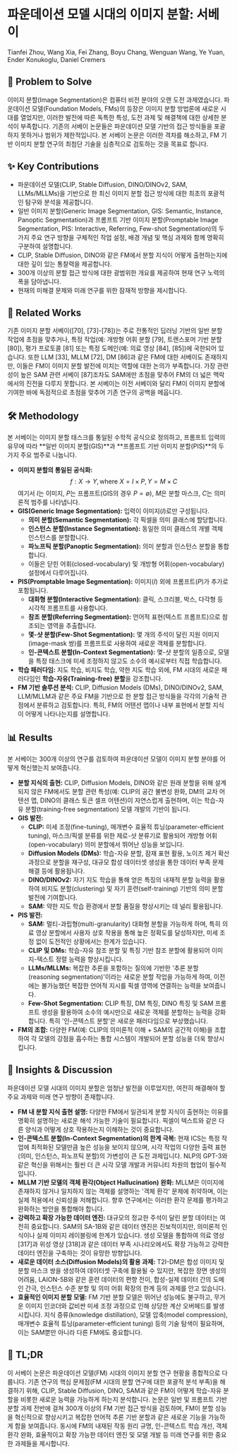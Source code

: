 # 파운데이션 모델 시대의 이미지 분할: 서베이

Tianfei Zhou, Wang Xia, Fei Zhang, Boyu Chang, Wenguan Wang, Ye Yuan, Ender Konukoglu, Daniel Cremers

## 🧩 Problem to Solve

이미지 분할(Image Segmentation)은 컴퓨터 비전 분야의 오랜 도전 과제였습니다. 파운데이션 모델(Foundation Models, FMs)의 등장은 이미지 분할 방법론에 새로운 시대를 열었지만, 이러한 발전에 따른 독특한 특성, 도전 과제 및 해결책에 대한 상세한 분석이 부족합니다. 기존의 서베이 논문들은 파운데이션 모델 기반의 접근 방식들을 포괄하지 못하거나 범위가 제한적입니다. 본 서베이 논문은 이러한 격차를 해소하고, FM 기반 이미지 분할 연구의 최첨단 기술을 심층적으로 검토하는 것을 목표로 합니다.

## ✨ Key Contributions

* 파운데이션 모델(CLIP, Stable Diffusion, DINO/DINOv2, SAM, LLMs/MLLMs)을 기반으로 한 최신 이미지 분할 접근 방식에 대한 최초의 포괄적인 탐구와 분석을 제공합니다.
* 일반 이미지 분할(Generic Image Segmentation, GIS: Semantic, Instance, Panoptic Segmentation)과 프롬프트 기반 이미지 분할(Promptable Image Segmentation, PIS: Interactive, Referring, Few-shot Segmentation)의 두 가지 주요 연구 방향을 구체적인 작업 설정, 배경 개념 및 핵심 과제와 함께 명확히 구분하여 설명합니다.
* CLIP, Stable Diffusion, DINO와 같은 FM에서 분할 지식이 어떻게 출현하는지에 대한 깊이 있는 통찰력을 제공합니다.
* 300개 이상의 분할 접근 방식에 대한 광범위한 개요를 제공하여 현재 연구 노력의 폭을 담아냅니다.
* 현재의 미해결 문제와 미래 연구를 위한 잠재적 방향을 제시합니다.

## 📎 Related Works

기존 이미지 분할 서베이([70], [73]-[78])는 주로 전통적인 딥러닝 기반의 일반 분할 작업에 초점을 맞추거나, 특정 작업(예: 개방형 어휘 분할 [79], 트랜스포머 기반 분할 [80]), 평가 프로토콜 [81] 또는 특정 도메인(예: 의료 영상 [84], [85])에 국한되어 있습니다. 또한 LLM [33], MLLM [72], DM [86]과 같은 FM에 대한 서베이도 존재하지만, 이들은 FM이 이미지 분할 발전에 미치는 역할에 대한 논의가 부족합니다. 가장 관련성이 높은 SAM 관련 서베이 [87]조차도 SAM에만 초점을 맞추어 FM의 더 넓은 맥락에서의 진전을 다루지 못합니다. 본 서베이는 이전 서베이와 달리 FM이 이미지 분할에 기여한 바에 독점적으로 초점을 맞추어 기존 연구의 공백을 메웁니다.

## 🛠️ Methodology

본 서베이는 이미지 분할 태스크를 통일된 수학적 공식으로 정의하고, 프롬프트 입력의 유무에 따라 **일반 이미지 분할(GIS)**과 **프롬프트 기반 이미지 분할(PIS)**의 두 가지 주요 범주로 나눕니다.

* **이미지 분할의 통일된 공식화:**
    $$f: X \to Y, \text{where } X = I \times P, Y = M \times C$$
    여기서 $I$는 이미지, $P$는 프롬프트(GIS의 경우 $P=\emptyset$), $M$은 분할 마스크, $C$는 의미론적 범주를 나타냅니다.
* **GIS(Generic Image Segmentation):** 입력이 이미지($I$)로만 구성됩니다.
  * **의미 분할(Semantic Segmentation):** 각 픽셀을 의미 클래스에 할당합니다.
  * **인스턴스 분할(Instance Segmentation):** 동일한 의미 클래스의 개별 객체 인스턴스를 분할합니다.
  * **파노프틱 분할(Panoptic Segmentation):** 의미 분할과 인스턴스 분할을 통합합니다.
  * 이들은 닫힌 어휘(closed-vocabulary) 및 개방형 어휘(open-vocabulary) 설정에서 다루어집니다.
* **PIS(Promptable Image Segmentation):** 이미지($I$) 외에 프롬프트($P$)가 추가로 포함됩니다.
  * **대화형 분할(Interactive Segmentation):** 클릭, 스크리블, 박스, 다각형 등 시각적 프롬프트를 사용합니다.
  * **참조 분할(Referring Segmentation):** 언어적 표현(텍스트 프롬프트)으로 참조되는 영역을 추출합니다.
  * **몇-샷 분할(Few-Shot Segmentation):** 몇 개의 주석이 달린 지원 이미지(image-mask 쌍)를 프롬프트로 사용하여 새로운 객체를 분할합니다.
  * **인-콘텍스트 분할(In-Context Segmentation):** 몇-샷 분할의 일종으로, 모델을 특정 태스크에 미세 조정하지 않고도 소수의 예시로부터 직접 학습합니다.
* **학습 패러다임:** 지도 학습, 비지도 학습, 약한 지도 학습 외에, FM 시대의 새로운 패러다임인 **학습-자유(Training-free) 분할**을 강조합니다.
* **FM 기반 솔루션 분석:** CLIP, Diffusion Models (DMs), DINO/DINOv2, SAM, LLM/MLLM과 같은 주요 FM을 기반으로 한 분할 접근 방식들을 각각의 기술적 관점에서 분류하고 검토합니다. 특히, FM의 어텐션 맵이나 내부 표현에서 분할 지식이 어떻게 나타나는지를 설명합니다.

## 📊 Results

본 서베이는 300개 이상의 연구를 검토하여 파운데이션 모델이 이미지 분할 분야를 어떻게 혁신했는지 보여줍니다.

* **분할 지식의 출현:** CLIP, Diffusion Models, DINO와 같은 원래 분할을 위해 설계되지 않은 FM에서도 분할 관련 특성(예: CLIP의 공간 불변성 완화, DM의 교차 어텐션 맵, DINO의 클래스 토큰 셀프 어텐션)이 자연스럽게 출현하며, 이는 학습-자유 분할(training-free segmentation) 모델 개발의 기반이 됩니다.
* **GIS 발전:**
  * **CLIP:** 미세 조정(fine-tuning), 매개변수 효율적 튜닝(parameter-efficient tuning), 마스크/픽셀 분류를 위한 제로-샷 분류기로 활용되어 개방형 어휘(open-vocabulary) 의미 분할에서 뛰어난 성능을 보입니다.
  * **Diffusion Models (DMs):** 학습-자유 분할, 잠재 표현 활용, 노이즈 제거 확산 과정으로 분할을 재구성, 대규모 합성 데이터셋 생성을 통한 데이터 부족 문제 해결 등에 활용됩니다.
  * **DINO/DINOv2:** 자기 지도 학습을 통해 얻은 특징의 내재적 분할 능력을 활용하여 비지도 분할(clustering) 및 자기 훈련(self-training) 기반의 의미 분할 발전에 기여합니다.
  * **SAM:** 약한 지도 학습 환경에서 분할 품질을 향상시키는 데 널리 활용됩니다.
* **PIS 발전:**
  * **SAM:** 멀티-과립형(multi-granularity) 대화형 분할을 가능하게 하며, 특히 의료 영상 분할에서 사용자 상호 작용을 통해 높은 정확도를 달성하지만, 미세 조정 없이 도전적인 상황에서는 한계가 있습니다.
  * **CLIP 및 DMs:** 학습-자유 참조 분할 및 특징 기반 참조 분할에 활용되어 이미지-텍스트 정렬 능력을 향상시킵니다.
  * **LLMs/MLLMs:** 복잡한 추론을 포함하는 질의에 기반한 '추론 분할(reasoning segmentation)'이라는 새로운 분할 작업을 가능하게 하여, 이전에는 불가능했던 복잡한 언어적 지시를 픽셀 영역에 연결하는 능력을 보여줍니다.
  * **Few-Shot Segmentation:** CLIP 특징, DM 특징, DINO 특징 및 SAM 프롬프트 생성을 활용하여 소수의 예시만으로 새로운 객체를 분할하는 능력을 강화합니다. 특히 '인-콘텍스트 분할'은 새로운 패러다임으로 부상했습니다.
* **FM의 조합:** 다양한 FM(예: CLIP의 의미론적 이해 + SAM의 공간적 이해)을 조합하여 각 모델의 강점을 흡수하는 통합 시스템이 개발되어 분할 성능을 더욱 향상시킵니다.

## 🧠 Insights & Discussion

파운데이션 모델 시대의 이미지 분할은 엄청난 발전을 이루었지만, 여전히 해결해야 할 주요 과제와 미래 연구 방향이 존재합니다.

* **FM 내 분할 지식 출현 설명:** 다양한 FM에서 일관되게 분할 지식이 출현하는 이유를 명확히 설명하는 새로운 해석 가능한 기술이 필요합니다. 픽셀이 텍스트와 같은 다른 양식과 어떻게 상호 작용하는지 이해하는 것이 중요합니다.
* **인-콘텍스트 분할(In-Context Segmentation)의 한계 극복:** 현재 ICS는 특정 작업에 최적화된 모델만큼 높은 성능을 보이지 않으며, 시각 작업의 다양한 출력 표현(의미, 인스턴스, 파노프틱 분할)의 가변성이 큰 도전 과제입니다. NLP의 GPT-3와 같은 혁신을 위해서는 훨씬 더 큰 시각 모델 개발과 커뮤니티 차원의 협업이 필수적입니다.
* **MLLM 기반 모델의 객체 환각(Object Hallucination) 완화:** MLLM은 이미지에 존재하지 않거나 일치하지 않는 객체를 설명하는 '객체 환각' 문제에 취약하며, 이는 실제 적용에서 신뢰성을 저해합니다. 향후 연구에서는 이러한 환각 문제를 평가하고 완화하는 방안을 통합해야 합니다.
* **강력하고 확장 가능한 데이터 엔진:** 대규모의 정교한 주석이 달린 분할 데이터는 여전히 중요합니다. SAM의 SA-1B와 같은 데이터 엔진은 진보적이지만, 의미론적 인식이나 실제 이미지 레이블링에 한계가 있습니다. 생성 모델을 통합하여 의료 영상 [317]과 위성 영상 [318]과 같은 데이터 부족 시나리오에서도 확장 가능하고 강력한 데이터 엔진을 구축하는 것이 유망한 방향입니다.
* **새로운 데이터 소스(Diffusion Models)의 활용 과제:** T2I-DM은 합성 이미지 및 분할 마스크 쌍을 생성하여 데이터셋 구축에 활용될 수 있지만, 복잡한 장면 생성의 어려움, LAION-5B와 같은 훈련 데이터의 편향 전이, 합성-실제 데이터 간의 도메인 간극, 인스턴스 수준 분할 및 의미 어휘 확장의 한계 등의 과제를 안고 있습니다.
* **효율적인 이미지 분할 모델:** FM 기반 분할 모델은 뛰어난 성능에도 불구하고, 무거운 이미지 인코더와 값비싼 미세 조정 과정으로 인해 상당한 계산 오버헤드를 발생시킵니다. 지식 증류(knowledge distillation), 모델 압축(model compression), 매개변수 효율적 튜닝(parameter-efficient tuning) 등의 기술 탐색이 필요하며, 이는 SAM뿐만 아니라 다른 FM에도 중요합니다.

## 📌 TL;DR

이 서베이 논문은 파운데이션 모델(FM) 시대의 이미지 분할 연구 현황을 종합적으로 다룹니다. 기존 연구의 핵심 문제점(FM 시대의 분할 연구에 대한 포괄적 분석 부족)을 해결하기 위해, CLIP, Stable Diffusion, DINO, SAM과 같은 FM이 어떻게 학습-자유 분할을 비롯한 새로운 능력을 가능하게 하는지 분석합니다. 논문은 일반 및 프롬프트 기반 분할 과제 전반에 걸쳐 300개 이상의 FM 기반 접근 방식을 검토하며, FM이 분할 성능을 혁신적으로 향상시키고 복잡한 언어적 추론 기반 분할과 같은 새로운 기능을 가능하게 함을 보여줍니다. 동시에 FM의 내재된 작동 원리 규명, 인-콘텍스트 학습 개선, 객체 환각 완화, 효율적이고 확장 가능한 데이터 엔진 및 모델 개발 등 미래 연구를 위한 중요한 과제들을 제시합니다.
